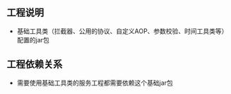 
## 工程说明
* 基础工具类（拦截器、公用的协议、自定义AOP、参数校验、时间工具类等）配置的jar包
   
## 工程依赖关系

* 需要使用基础工具类的服务工程都需要依赖这个基础jar包



